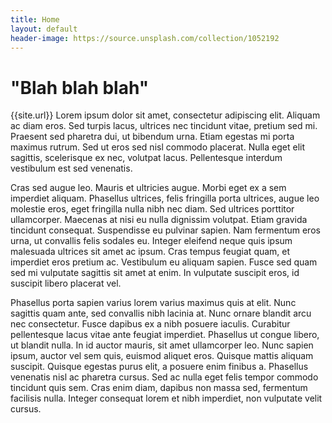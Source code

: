 ```yaml
---
title: Home
layout: default
header-image: https://source.unsplash.com/collection/1052192
---
```


# "Blah blah blah"

{{site.url}}
Lorem ipsum dolor sit amet, consectetur adipiscing elit. Aliquam ac diam eros. Sed turpis lacus, ultrices nec tincidunt vitae, pretium sed mi. Praesent sed pharetra dui, ut bibendum urna. Etiam egestas mi porta maximus rutrum. Sed ut eros sed nisl commodo placerat. Nulla eget elit sagittis, scelerisque ex nec, volutpat lacus. Pellentesque interdum vestibulum est sed venenatis.

Cras sed augue leo. Mauris et ultricies augue. Morbi eget ex a sem imperdiet aliquam. Phasellus ultrices, felis fringilla porta ultrices, augue leo molestie eros, eget fringilla nulla nibh nec diam. Sed ultrices porttitor ullamcorper. Maecenas at nisi eu nulla dignissim volutpat. Etiam gravida tincidunt consequat. Suspendisse eu pulvinar sapien. Nam fermentum eros urna, ut convallis felis sodales eu. Integer eleifend neque quis ipsum malesuada ultrices sit amet ac ipsum. Cras tempus feugiat quam, et imperdiet eros pretium ac. Vestibulum eu aliquam sapien. Fusce sed quam sed mi vulputate sagittis sit amet at enim. In vulputate suscipit eros, id suscipit libero placerat vel.

Phasellus porta sapien varius lorem varius maximus quis at elit. Nunc sagittis quam ante, sed convallis nibh lacinia at. Nunc ornare blandit arcu nec consectetur. Fusce dapibus ex a nibh posuere iaculis. Curabitur pellentesque lacus vitae ante feugiat imperdiet. Phasellus ut congue libero, ut blandit nulla. In id auctor mauris, sit amet ullamcorper leo. Nunc sapien ipsum, auctor vel sem quis, euismod aliquet eros. Quisque mattis aliquam suscipit. Quisque egestas purus elit, a posuere enim finibus a. Phasellus venenatis nisl ac pharetra cursus. Sed ac nulla eget felis tempor commodo tincidunt quis sem. Cras enim diam, dapibus non massa sed, fermentum facilisis nulla. Integer consequat lorem et nibh imperdiet, non vulputate velit cursus.